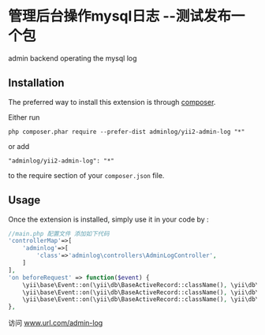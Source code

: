 管理后台操作mysql日志 --测试发布一个包
=============
admin backend operating the mysql log

Installation
------------

The preferred way to install this extension is through [composer](http://getcomposer.org/download/).

Either run

```
php composer.phar require --prefer-dist adminlog/yii2-admin-log "*"
```

or add

```
"adminlog/yii2-admin-log": "*"
```

to the require section of your `composer.json` file.


Usage
-----

Once the extension is installed, simply use it in your code by  :

```php
//main.php 配置文件 添加如下代码
'controllerMap'=>[
    'adminlog'=>[
        'class'=>'adminlog\controllers\AdminLogController',
    ]
],
'on beforeRequest' => function($event) {
    \yii\base\Event::on(\yii\db\BaseActiveRecord::className(), \yii\db\BaseActiveRecord::EVENT_AFTER_INSERT, ['adminlog\models\AdminLog', 'write']);
    \yii\base\Event::on(\yii\db\BaseActiveRecord::className(), \yii\db\BaseActiveRecord::EVENT_AFTER_UPDATE, ['adminlog\models\AdminLog', 'write']);
    \yii\base\Event::on(\yii\db\BaseActiveRecord::className(), \yii\db\BaseActiveRecord::EVENT_AFTER_DELETE, ['adminlog\models\AdminLog', 'write']);
},
```
访问 www.url.com/admin-log

